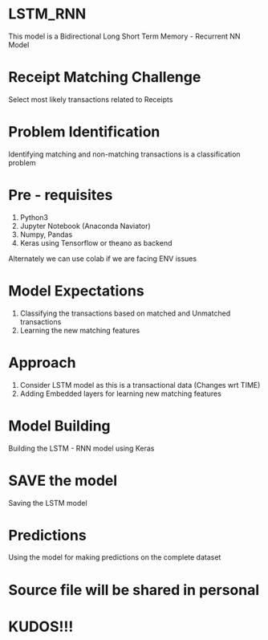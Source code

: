 # LSTM_RNN
This model is a Bidirectional Long Short Term Memory - Recurrent NN Model

# Receipt Matching Challenge
Select most likely transactions related to Receipts

# Problem Identification
Identifying matching and non-matching transactions is a classification problem

# Pre - requisites
1. Python3
2. Jupyter Notebook (Anaconda Naviator)
3. Numpy, Pandas
4. Keras using Tensorflow or theano as backend

Alternately we can use colab if we are facing ENV issues

# Model Expectations
1. Classifying the transactions based on matched and Unmatched transactions
2. Learning the new matching features   

# Approach
1. Consider LSTM model as this is a transactional data (Changes wrt TIME) 
2. Adding Embedded layers for learning new matching features  

# Model Building
Building the LSTM - RNN model using Keras

# SAVE the model
Saving the LSTM model

# Predictions
Using the model for making predictions on the complete dataset


# Source file will be shared in personal


# KUDOS!!!
